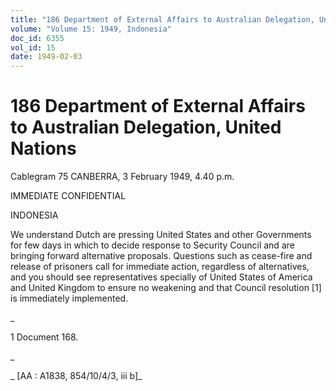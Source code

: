 ```yaml
---
title: "186 Department of External Affairs to Australian Delegation, United Nations"
volume: "Volume 15: 1949, Indonesia"
doc_id: 6355
vol_id: 15
date: 1949-02-03
---
```


# 186 Department of External Affairs to Australian Delegation, United Nations

Cablegram 75 CANBERRA, 3 February 1949, 4.40 p.m.

IMMEDIATE CONFIDENTIAL

INDONESIA

We understand Dutch are pressing United States and other Governments for few days in which to decide response to Security Council and are bringing forward alternative proposals. Questions such as cease-fire and release of prisoners call for immediate action, regardless of alternatives, and you should see representatives specially of United States of America and United Kingdom to ensure no weakening and that Council resolution [1] is immediately implemented.

_

1 Document 168.

_

_ [AA : A1838, 854/10/4/3, iii b]_
